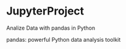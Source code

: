 # JupyterProject

Analize Data with pandas in Python

pandas: powerful Python data analysis toolkit
